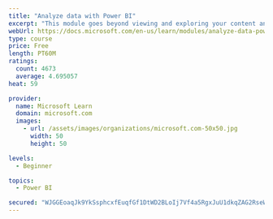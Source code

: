 ```yaml
---
title: "Analyze data with Power BI"
excerpt: "This module goes beyond viewing and exploring your content and explains how to interact with it by working with reports and dashboards to uncover and share new business insights."
webUrl: https://docs.microsoft.com/en-us/learn/modules/analyze-data-power-bi/
type: course
price: Free
length: PT60M
ratings:
  count: 4673
  average: 4.695057
heat: 59

provider:
  name: Microsoft Learn
  domain: microsoft.com
  images:
    - url: /assets/images/organizations/microsoft.com-50x50.jpg
      width: 50
      height: 50

levels:
  - Beginner

topics:
  - Power BI

secured: "WJGGEoaqJk9YkSsphcxfEuqfGf1DtWD2BLoIj7Vf4a5RgxJuU1dkqZAG2RseW6dcar7tR7BAwONWbVK08O0/cqZZH+qQ7Ul22FzI54tTmBAot6I+4dgKuzTosDO6UDPnBZ1VPAer2na7FydfpS/ZaGv1g1hY0zYJp9ZGWTmH739Nt3gTdUUVW0cfJ5vJB4a6GjgWWJDGy7wzHYQYY9vHXD+yX9h9Y0EW0x76jKNKTQS8SmyqdLVlPoMM5xgIhblx4XcD1q6KLBExVz2WVqaqx4gD2lzWZC+CNeMdR/fO9dQ21s+qGIwMpS/htT9Wgu0ZDcXfB28vvWrPFnWQYo0T8Mo+Nr+ZAfuIr75zRog0NBHq+qoca3sbCQ5NlBi4g1yEW50hSpeluBLsKp4xqgiv287V/aKiGBWRolOnryY8O3Y=;G5VeNbE3pN+AYh0rTczebg=="
---
```


